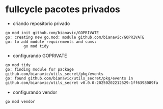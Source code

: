 # fullcycle pacotes privados
- criando repositorio privado

```shell
go mod init github.com/bianavic/GOPRIVATE 
go: creating new go.mod: module github.com/bianavic/GOPRIVATE
go: to add module requirements and sums:
        go mod tidy
```
- configurando GOPRIVATE

```shell
go mod tidy
go: finding module for package github.com/bianavic/utils_secret/pkg/events
go: found github.com/bianavic/utils_secret/pkg/events in github.com/bianavic/utils_secret v0.0.0-20250202212629-1ff6398089fa
```

- configurando vendor

```shell
go mod vendor
```